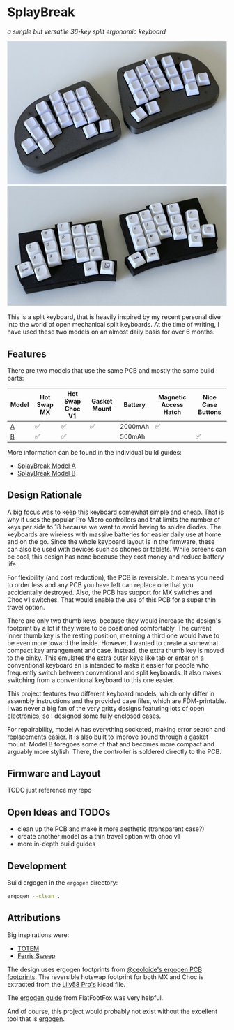 # SplayBreak

_a simple but versatile 36-key split ergonomic keyboard_

![Model A](/images/splaybreak_model_a.jpg)
![Model B](/images/splaybreak_model_b.jpg)

This is a split keyboard, that is heavily inspired by my recent personal dive into the world of open mechanical split keyboards. At the time of writing, I have used these two models on an almost daily basis for over 6 months.

## Features

There are two models that use the same PCB and mostly the same build parts:

| Model                  | Hot Swap MX | Hot Swap Choc V1 | Gasket Mount | Battery | Magnetic Access Hatch | Nice Case Buttons |
| ---------------------- | ----------- | ---------------- | ------------ | ------- | --------------------- | ----------------- |
| [A](/build-guide-a.md) | ✅          | ✅               | ✅           | 2000mAh | ✅                    |                   |
| [B](/build-guide-b.md) | ✅          | ✅               |              | 500mAh  |                       | ✅                |

More information can be found in the individual build guides:

- [SplayBreak Model A](/build-guide-a.md)
- [SplayBreak Model B](/build-guide-b.md)

## Design Rationale

A big focus was to keep this keyboard somewhat simple and cheap. That is why it uses the popular Pro Micro controllers and that limits the number of keys per side to 18 because we want to avoid having to solder diodes. The keyboards are wireless with massive batteries for easier daily use at home and on the go. Since the whole keyboard layout is in the firmware, these can also be used with devices such as phones or tablets. While screens can be cool, this design has none because they cost money and reduce battery life.

For flexibility (and cost reduction), the PCB is reversible. It means you need to order less and any PCB you have left can replace one that you accidentally destroyed. Also, the PCB has support for MX switches and Choc v1 switches. That would enable the use of this PCB for a super thin travel option.

There are only two thumb keys, because they would increase the design's footprint by a lot if they were to be positioned comfortably. The current inner thumb key is the resting position, meaning a third one would have to be even more toward the inside. However, I wanted to create a somewhat compact key arrangement and case.
Instead, the extra thumb key is moved to the pinky. This emulates the extra outer keys like tab or enter on a conventional keyboard an is intended to make it easier for people who frequently switch between conventional and split keyboards. It also makes switching from a conventional keyboard to this one easier.

This project features two different keyboard models, which only differ in assembly instructions and the provided case files, which are FDM-printable. I was never a big fan of the very gritty designs featuring lots of open electronics, so I designed some fully enclosed cases.

For repairability, model A has everything socketed, making error search and replacements easier. It is also built to improve sound through a gasket mount. Model B foregoes some of that and becomes more compact and arguably more stylish. There, the controller is soldered directly to the PCB.

## Firmware and Layout

TODO just reference my repo

## Open Ideas and TODOs

- clean up the PCB and make it more aesthetic (transparent case?)
- create another model as a thin travel option with choc v1
- more in-depth build guides

## Development

Build ergogen in the `ergogen` directory:

```sh
ergogen --clean .
```

## Attributions

Big inspirations were:

- [TOTEM](https://github.com/GEIGEIGEIST/TOTEM)
- [Ferris Sweep](https://github.com/davidphilipbarr/Sweep)

The design uses ergogen footprints from [@ceoloide's ergogen PCB footprints](https://github.com/ceoloide/ergogen-footprints).
The reversible hotswap footprint for both MX and Choc is extracted from the [Lily58 Pro's](https://github.com/kata0510/Lily58) kicad file.

The [ergogen guide](https://flatfootfox.com/ergogen-introduction/) from FlatFootFox was very helpful.

And of course, this project would probably not exist without the excellent tool that is [ergogen](https://github.com/ergogen/ergogen).
